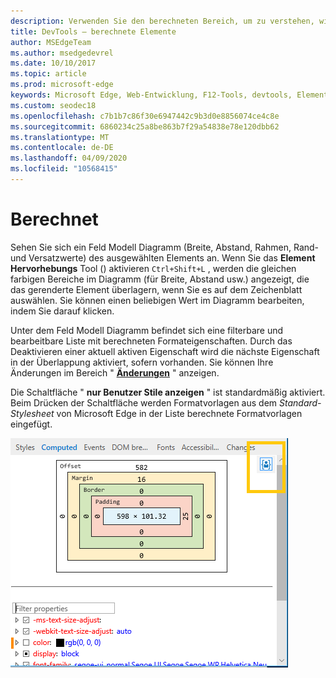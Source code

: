 ```yaml
---
description: Verwenden Sie den berechneten Bereich, um zu verstehen, wie Ihr CSS auf Seitenelementen überlappt und berechnet.
title: DevTools – berechnete Elemente
author: MSEdgeTeam
ms.author: msedgedevrel
ms.date: 10/10/2017
ms.topic: article
ms.prod: microsoft-edge
keywords: Microsoft Edge, Web-Entwicklung, F12-Tools, devtools, Elemente, CSS, berechneter Wert, Feld Modell
ms.custom: seodec18
ms.openlocfilehash: c7b1b7c86f30e6947442c9b3d0e8856074ce4c8e
ms.sourcegitcommit: 6860234c25a8be863b7f29a54838e78e120dbb62
ms.translationtype: MT
ms.contentlocale: de-DE
ms.lasthandoff: 04/09/2020
ms.locfileid: "10568415"
---
```

# Berechnet

Sehen Sie sich ein Feld Modell Diagramm (Breite, Abstand, Rahmen, Rand-und Versatzwerte) des ausgewählten Elements an. Wenn Sie das **Element Hervorhebungs** Tool () aktivieren `Ctrl+Shift+L` , werden die gleichen farbigen Bereiche im Diagramm (für Breite, Abstand usw.) angezeigt, die das gerenderte Element überlagern, wenn Sie es auf dem Zeichenblatt auswählen. Sie können einen beliebigen Wert im Diagramm bearbeiten, indem Sie darauf klicken. 

Unter dem Feld Modell Diagramm befindet sich eine filterbare und bearbeitbare Liste mit berechneten Formateigenschaften. Durch das Deaktivieren einer aktuell aktiven Eigenschaft wird die nächste Eigenschaft in der Überlappung aktiviert, sofern vorhanden. Sie können Ihre Änderungen im Bereich " [**Änderungen**](./changes.md) " anzeigen.

Die Schaltfläche " **nur Benutzer Stile anzeigen** " ist standardmäßig aktiviert. Beim Drücken der Schaltfläche werden Formatvorlagen aus dem *Standard-Stylesheet* von Microsoft Edge in der Liste berechnete Formatvorlagen eingefügt.

![Berechneter Bereich](../media/elements_computed.png)